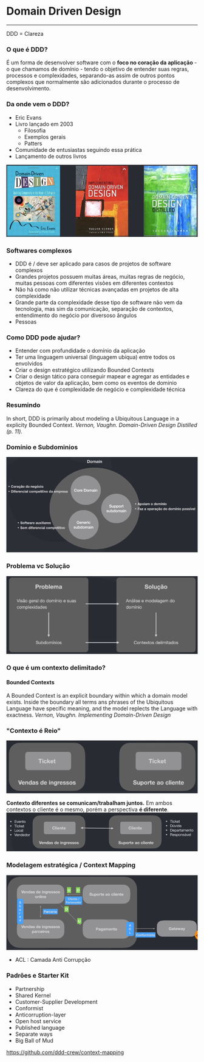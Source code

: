 # Domain Driven Design
---

DDD = Clareza

### O que é DDD?
É um forma de desenvolver software com o **foco no coração da aplicação** - o que chamamos de domínio - tendo o objetivo de entender suas regras, processos e complexidades, separando-as assim de outros pontos complexos que normalmente são adicionados durante o processo de desenvolvimento.

### Da onde vem o DDD?
- Eric Evans
- Livro lançado em 2003
    - Filosofia
    - Exemplos gerais
    - Patters
- Comunidade de entusiastas seguindo essa prática
- Lançamento de outros livros

![Livros](./.github/livros.png)

### Softwares complexos
- DDD é / deve ser aplicado para casos de projetos de software complexos
- Grandes projetos possuem muitas áreas, muitas regras de negócio, muitas pessoas com diferentes visões em diferentes contextos
- Não há como não utilizar técnicas avançadas em projetos de alta complexidade
- Grande parte da complexidade desse tipo de software não vem da tecnologia, mas sim da comunicação, separação de contextos, entendimento do negócio por diversoso ângulos
- Pessoas

### Como DDD pode ajudar?
- Entender com profundidade o domínio da aplicação
- Ter uma linguagem universal (linguagem ubíqua) entre todos os envolvidos
- Criar o design estratégico utilizando Bounded Contexts
- Criar o design tático para conseguir mapear e agregar as entidades e objetos de valor da aplicação, bem como os eventos de dominio
- Clareza do que é complexidade de negócio e complexidade técnica

### Resumindo
In short, DDD is primarily about modeling a Ubiquitous Language in a explicity Bounded Context.
*Vernon, Vaughn. Domain-Driven Design Distilled (p. 11).*

### Domínio e Subdominios
![Domínio e Subdominios](./.github/dominio-subdominio.png)

### Problema vc Solução
![Domínio e Subdominios](./.github/problema-solucao.png)

### O que é um contexto delimitado?
#### Bounded Contexts
A Bounded Context is an explicit boundary within which a domain model exists. Inside the boundary all terms ans phrases of the Ubiquitous Language have specific meaning, and the model replects the Language with exactness.
*Vernon, Vaughn. Implementing Domain-Driven Design*

### "Contexto é Reio"
![Domínio e Subdominios](./.github/contexto-e-rei-1.png)

**Contexto diferentes se comunicam/trabalham juntos.**
Em ambos contextos o cliente é o mesmo, porém a perspectiva **é diferente**.
![Domínio e Subdominios](./.github/contexto-e-rei-2.png)

### Modelagem estratégica / Context Mapping
![Modelagem estratégica / Context Mapping](./.github/context-mapping.png)
- ACL : Camada Anti Corrupção

### Padrões e Starter Kit
- Partnership
- Shared Kernel
- Customer-Supplier Development
- Conformist
- Anticorruption-layer
- Open host service
- Published language
- Separate ways
- Big Ball of Mud

https://github.com/ddd-crew/context-mapping